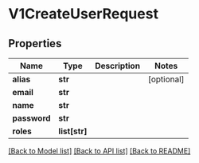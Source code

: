 # V1CreateUserRequest

## Properties
Name | Type | Description | Notes
------------ | ------------- | ------------- | -------------
**alias** | **str** |  | [optional] 
**email** | **str** |  | 
**name** | **str** |  | 
**password** | **str** |  | 
**roles** | **list[str]** |  | 

[[Back to Model list]](../README.md#documentation-for-models) [[Back to API list]](../README.md#documentation-for-api-endpoints) [[Back to README]](../README.md)

